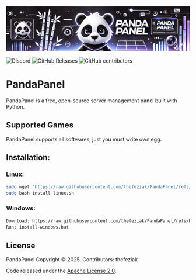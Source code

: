 ![Banner Image](./assets/banner.png)

![Discord](https://img.shields.io/discord/1335951998876389529?label=Discord&logo=Discord&logoColor=white&style=for-the-badge)
![GitHub Releases](https://img.shields.io/github/downloads/thefeziak/PandaPanel/latest/total?style=for-the-badge)
![GitHub contributors](https://img.shields.io/github/contributors/thefeziak/PandaPanel?style=for-the-badge)

# PandaPanel

PandaPanel is a free, open-source server management panel built with Python.

## Supported Games

PandaPanel supports all softwares, just you must write own egg.

## Installation:
### Linux:
```bash
sudo wget "https://raw.githubusercontent.com/thefeziak/PandaPanel/refs/heads/main/installers/install-linux.sh"
sudo bash install-linux.sh
```
### Windows:
```bash
Download: https://raw.githubusercontent.com/thefeziak/PandaPanel/refs/heads/main/installers/install-windows.bat
Run: install-windows.bat
```

## License

PandaPanel Copyright © 2025, Contributors: thefeziak

Code released under the [Apache License 2.0](./LICENSE).
